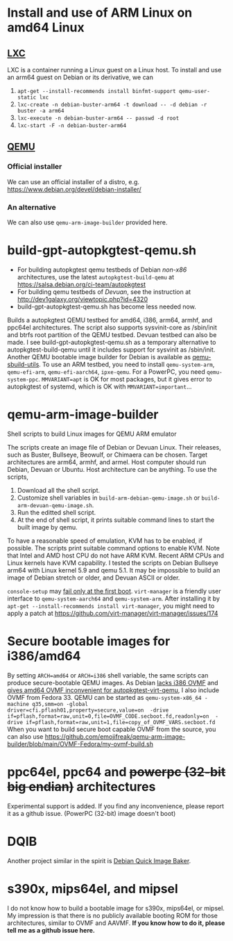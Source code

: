 # Install and use of ARM Linux on amd64 Linux
## [LXC](https://linuxcontainers.org)
LXC is a container running a Linux guest on a Linux host. To install and use an arm64 guest on Debian or its derivative, we can

1. `apt-get --install-recommends install binfmt-support qemu-user-static lxc`
2. `lxc-create -n debian-buster-arm64 -t download -- -d debian -r buster -a arm64`
3. `lxc-execute -n debian-buster-arm64 -- passwd -d root`
4. `lxc-start -F -n debian-buster-arm64`

## [QEMU](https://www.qemu.org/)
### Official installer
We can use an official installer of a distro, e.g. https://www.debian.org/devel/debian-installer/

### An alternative
We can also use `qemu-arm-image-builder` provided here.

# build-gpt-autopkgtest-qemu.sh
* For building autopkgtest qemu testbeds of Debian *non-x86* architectures, use the latest `autopkgtest-build-qemu` at https://salsa.debian.org/ci-team/autopkgtest
* For building qemu testbeds of *Devuan*, see the instruction at http://dev1galaxy.org/viewtopic.php?id=4320
* build-gpt-autopkgtest-qemu.sh has become less needed now.

Builds a autopkgtest QEMU testbed for amd64, i386, arm64, armhf, and ppc64el architectures.
The script also supports sysvinit-core as /sbin/init and btrfs root partition of the QEMU testbed.
Devuan testbed can also be made. I see build-gpt-autopkgtest-qemu.sh as a temporary alternative
to autopkgtest-build-qemu until it includes support for sysvinit as /sbin/init. Another QEMU bootable image
builder for Debian is available as [qemu-sbuild-utils](https://www.kvr.at/posts/qemu-sbuild-utils-01-sbuild-with-qemu/).
To use an ARM testbed, you need to install `qemu-system-arm`, `qemu-efi-arm`, `qemu-efi-aarch64`, `ipxe-qemu`.
For a PowerPC, you need `qemu-system-ppc`. `MMVARIANT=apt` is OK for most packages, but it gives error to autopkgtest of systemd,
which is OK with `MMVARIANT=important`...

# qemu-arm-image-builder
Shell scripts to build Linux images for QEMU ARM emulator

The scripts create an image file of Debian or Devuan Linux. Their releases, such as Buster, Bullseye, Beowulf, or Chimaera can be chosen. Target architectures are arm64, armhf, and armel. Host computer should run Debian, Devuan or Ubuntu. Host architecture can be anything. To use the scripts,

1. Download all the shell script.
2. Customize shell variables in `build-arm-debian-qemu-image.sh` or `build-arm-devuan-qemu-image.sh`.
3. Run the editted shell script.
4. At the end of shell script, it prints suitable command lines to start the built image by qemu.

To have a reasonable speed of emulation, KVM has to be enabled, if possible. The scripts print suitable command options to enable KVM. Note that Intel and AMD host CPU do not have ARM KVM. Recent ARM CPUs and Linux kernels have KVM capability. I tested the scripts on Debian Bullseye arm64 with Linux kernel 5.9 and qemu 5.1. It may be impossible to build an image of Debian stretch or older, and Devuan ASCII or older.

`console-setup` may [fail only at the first boot]( https://bugs.debian.org/cgi-bin/bugreport.cgi?bug=973688). `virt-manager` is a friendly user interface to `qemu-system-aarch64` and `qemu-system-arm`. After installing it by `apt-get --install-recommends install virt-manager`, you might need to apply a patch at https://github.com/virt-manager/virt-manager/issues/174

# Secure bootable images for i386/amd64
By setting `ARCH=amd64` or `ARCH=i386` shell variable, the same scripts can produce secure-bootable QEMU images. As Debian [lacks i386 OVMF](https://bugs.debian.org/cgi-bin/bugreport.cgi?bug=842683) and [gives amd64 OVMF inconvenient for autopkgtest-virt-qemu](https://bugs.debian.org/cgi-bin/bugreport.cgi?bug=973783), I also include OVMF from Fedora 33. QEMU can be started as `qemu-system-x86_64 -machine q35,smm=on -global driver=cfi.pflash01,property=secure,value=on  -drive if=pflash,format=raw,unit=0,file=OVMF_CODE.secboot.fd,readonly=on  -drive if=pflash,format=raw,unit=1,file=copy_of_OVMF_VARS.secboot.fd`
When you want to build secure boot capable OVMF from the source, you can also use https://github.com/emojifreak/qemu-arm-image-builder/blob/main/OVMF-Fedora/my-ovmf-build.sh 

# ppc64el, ppc64 and ~~powerpc (32-bit big endian)~~ architectures
Experimental support is added. If you find any inconvenience, please report it as a github issue.
(PowerPC (32-bit) image doesn't boot)


# DQIB
Another project similar in the spirit is [Debian Quick Image Baker](https://gitlab.com/giomasce/dqib/blob/master/README.md).

# s390x, mips64el, and mipsel
I do not know how to build a bootable image for s390x, mips64el, or mipsel. My impression is that there is no publicly available booting ROM for those architectures, similar to OVMF and AAVMF. **If you know how to do it, please tell me as a github issue here.**
